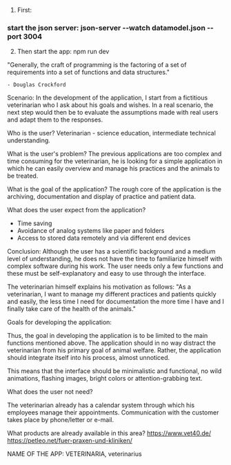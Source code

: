 1. First:

### start the json server: json-server --watch datamodel.json --port 3004

2. Then start the app: npm run dev

"Generally, the craft of programming is the factoring of a set of requirements
into a set of functions and data structures."

    - Douglas Crockford

Scenario: In the development of the application, I start from a fictitious
veterinarian who I ask about his goals and wishes. In a real scenario, the next
step would then be to evaluate the assumptions made with real users and adapt
them to the responses.

Who is the user? Veterinarian - science education, intermediate technical
understanding.

What is the user's problem? The previous applications are too complex and time
consuming for the veterinarian, he is looking for a simple application in which
he can easily overview and manage his practices and the animals to be treated.

What is the goal of the application? The rough core of the application is the
archiving, documentation and display of practice and patient data.

What does the user expect from the application?

- Time saving
- Avoidance of analog systems like paper and folders
- Access to stored data remotely and via different end devices

Conclusion: Although the user has a scientific background and a medium level of
understanding, he does not have the time to familiarize himself with complex
software during his work. The user needs only a few functions and these must be
self-explanatory and easy to use through the interface.

The veterinarian himself explains his motivation as follows: "As a veterinarian,
I want to manage my different practices and patients quickly and easily, the
less time I need for documentation the more time I have and I finally take care
of the health of the animals."

Goals for developing the application:

Thus, the goal in developing the application is to be limited to the main
functions mentioned above. The application should in no way distract the
veterinarian from his primary goal of animal welfare. Rather, the application
should integrate itself into his process, almost unnoticed.

This means that the interface should be minimalistic and functional, no wild
animations, flashing images, bright colors or attention-grabbing text.

What does the user not need?

The veterinarian already has a calendar system through which his employees
manage their appointments. Communication with the customer takes place by
phone/letter or e-mail.

What products are already available in this area? https://www.vet40.de/
https://petleo.net/fuer-praxen-und-kliniken/

NAME OF THE APP: VETERINARIA, veterinarius
